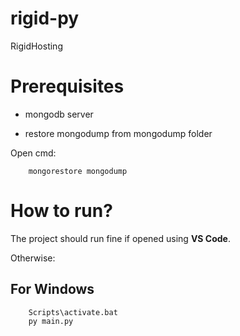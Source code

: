 # rigid-py

RigidHosting

# Prerequisites

- mongodb server

- restore mongodump from mongodump folder

Open cmd:

```
    mongorestore mongodump
```

# How to run?

The project should run fine if opened using **VS Code**. 

Otherwise:

## For Windows

```
    Scripts\activate.bat
    py main.py
```